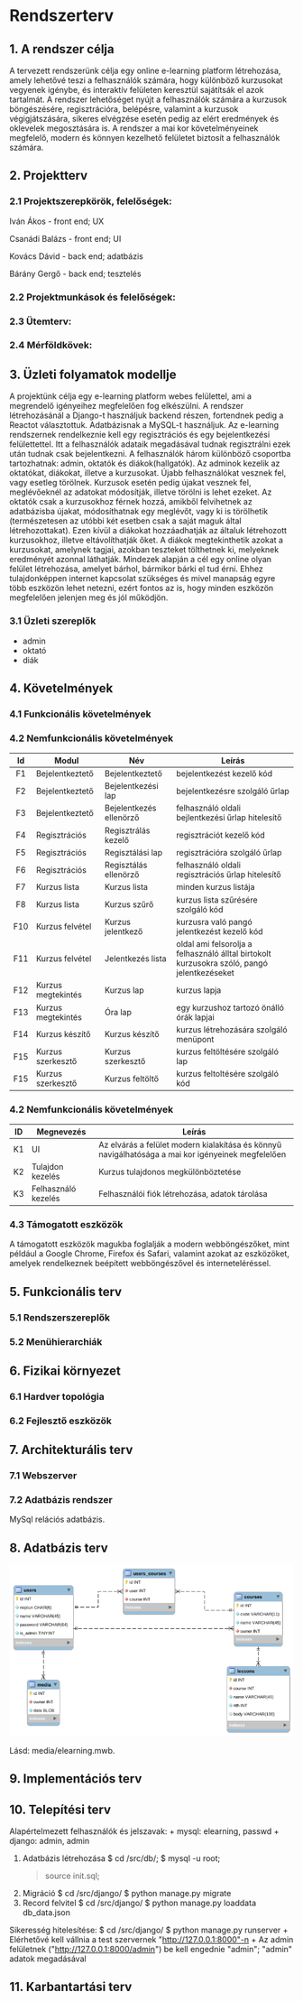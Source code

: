 # Rendszerterv
## 1. A rendszer célja
A tervezett rendszerünk célja egy online e-learning platform létrehozása, amely lehetővé teszi a felhasználók számára, hogy különböző kurzusokat vegyenek igénybe, és interaktív felületen keresztül sajátítsák el azok tartalmát. A rendszer lehetőséget nyújt a felhasználók számára a kurzusok böngészésére, regisztrációra, belépésre, valamint a kurzusok végigjátszására, sikeres elvégzése esetén pedig az elért eredmények és oklevelek megosztására is. A rendszer a mai kor követelményeinek megfelelő, modern és könnyen kezelhető felületet biztosít a felhasználók számára.

## 2. Projektterv

### 2.1 Projektszerepkörök, felelőségek:
Iván Ákos - front end; UX

Csanádi Balázs - front end; UI

Kovács Dávid - back end; adatbázis

Bárány Gergő - back end; tesztelés
     
### 2.2 Projektmunkások és felelőségek:
     
### 2.3 Ütemterv:

### 2.4 Mérföldkövek:

## 3. Üzleti folyamatok modellje
A projektünk célja egy e-learning platform webes felülettel, ami a megrendelő igényeihez megfelelően fog elkészülni. A rendszer létrehozásánál a Django-t használjuk backend részen,
fortendnek pedig a Reactot választottuk.
Adatbázisnak a MySQL-t használjuk. Az e-learning rendszernek rendelkeznie kell egy regisztrációs és egy bejelentkezési felülettettel. Itt a felhasználók adataik megadásával tudnak
regisztrálni ezek után tudnak csak bejelentkezni. A felhasználók három különböző csoportba tartozhatnak: admin, oktatók és diákok(hallgatók). Az adminok kezelik az oktatókat, diákokat, illetve
a kurzusokat. Újabb felhasználókat vesznek fel, vagy esetleg törölnek. Kurzusok esetén pedig újakat vesznek fel, meglévőeknél az adatokat módosítják, illetve törölni is lehet ezeket. 
Az oktatók csak a kurzusokhoz férnek hozzá, amikből felvihetnek az adatbázisba újakat, módosíthatnak egy meglévőt, vagy ki is törölhetik (természetesen az utóbbi két esetben csak a saját
maguk által létrehozottakat). Ezen kívül a diákokat hozzáadhatják az általuk létrehozott kurzusokhoz, illetve eltávolíthatják őket. A diákok megtekinthetik azokat a kurzusokat, amelynek
tagjai, azokban teszteket tölthetnek ki, melyeknek eredményét azonnal láthatják. Mindezek alapján a cél egy online olyan felület létrehozása, amelyet bárhol, bármikor bárki el tud érni. 
Ehhez tulajdonképpen internet kapcsolat szükséges és mivel manapság egyre több eszközön lehet netezni, ezért fontos az is, hogy minden eszközön megfelelően jelenjen meg és jól működjön.
### 3.1 Üzleti szereplők
- admin
- oktató
- diák
## 4. Követelmények

### 4.1 Funkcionális követelmények

### 4.2 Nemfunkcionális követelmények
| Id | Modul | Név | Leírás |
| :---: | --- | --- | --- |
| F1 | Bejelentkeztető | Bejelentkeztető | bejelentkezést kezelő kód |
| F2 | Bejelentkeztető | Bejelentkezési lap | bejelentkezésre szolgáló űrlap |
| F3 | Bejelentkeztető | Bejelentkezés ellenörző | felhasználó oldali bejlentkezési űrlap hitelesítő |
| F4 | Regisztrációs | Regisztrálás kezelő | regisztrációt kezelő kód |
| F5 | Regisztrációs | Regisztálási lap | regisztrációra szolgáló űrlap |
| F6 | Regisztrációs | Regisztálás ellenörző | felhasználó oldali regisztrációs űrlap hitelesítő |
| F7 | Kurzus lista | Kurzus lista | minden kurzus listája |
| F8 | Kurzus lista | Kurzus szűrő | kurzus lista szűrésére szolgáló kód |
| F10 | Kurzus felvétel | Kurzus jelentkező | kurzusra való pangó jelentkezést kezelő kód |
| F11 | Kurzus felvétel | Jelentkezés lista | oldal ami felsorolja a felhasználó álltal birtokolt kurzusokra szóló, pangó jelentkezéseket |
| F12 | Kurzus megtekintés | Kurzus lap | kurzus lapja |
| F13 | Kurzus megtekintés | Óra lap | egy kurzushoz tartozó önálló órák lapjai |
| F14 | Kurzus készítő | Kurzus készítő | kurzus létrehozására szolgáló menüpont |
| F15 | Kurzus szerkesztő | Kurzus szerkesztő | kurzus feltöltésére szolgáló lap |
| F15 | Kurzus szerkesztő | Kurzus feltöltő | kurzus feltoltésére szolgáló kód |

### 4.2 Nemfunkcionális követelmények

| ID | Megnevezés | Leírás |
| --- | --- | --- |
| K1 | UI | Az elvárás a felület modern kialakítása és könnyű navigálhatósága a mai kor igényeinek megfelelően |
| K2 | Tulajdon kezelés | Kurzus tulajdonos megkülönböztetése |
| K3 | Felhasználó kezelés | Felhasználói fiók létrehozása, adatok tárolása |

### 4.3 Támogatott eszközök
A támogatott eszközök magukba foglalják a modern webböngészőket, mint például a Google Chrome, Firefox és Safari, valamint azokat az eszközöket, amelyek rendelkeznek beépített webböngészővel és interneteléréssel.

## 5. Funkcionális terv

### 5.1 Rendszerszereplők

### 5.2 Menühierarchiák

## 6. Fizikai környezet

### 6.1 Hardver topológia

### 6.2 Fejlesztő eszközök

## 7. Architekturális terv

### 7.1 Webszerver

### 7.2 Adatbázis rendszer

MySql relációs adatbázis.

## 8. Adatbázis terv
![](media/db.png)

Lásd: media/elearning.mwb. 

## 9. Implementációs terv

## 10. Telepítési terv
Alapértelmezett felhasználók és jelszavak:
	+ mysql: elearning, passwd
	+ django: admin, admin

1. Adatbázis létrehozása
	$ cd <elearing>/src/db/;
	$ mysql -u root;
	> source init.sql;
2. Migráció
	$ cd <elearing>/src/django/
	$ python manage.py migrate
3. Record felvitel
	$ cd <elearing>/src/django/
	$ python manage.py loaddata db_data.json

Sikeresség hitelesítése:
	$ cd <elearing>/src/django/
	$ python manage.py runserver
	+ Elérhetővé kell vállnia a test szervernek "http://127.0.0.1:8000"-n 
	+ Az admin felületnek ("http://127.0.0.1:8000/admin") be kell engednie "admin"; "admin" adatok megadásával

## 11. Karbantartási terv

